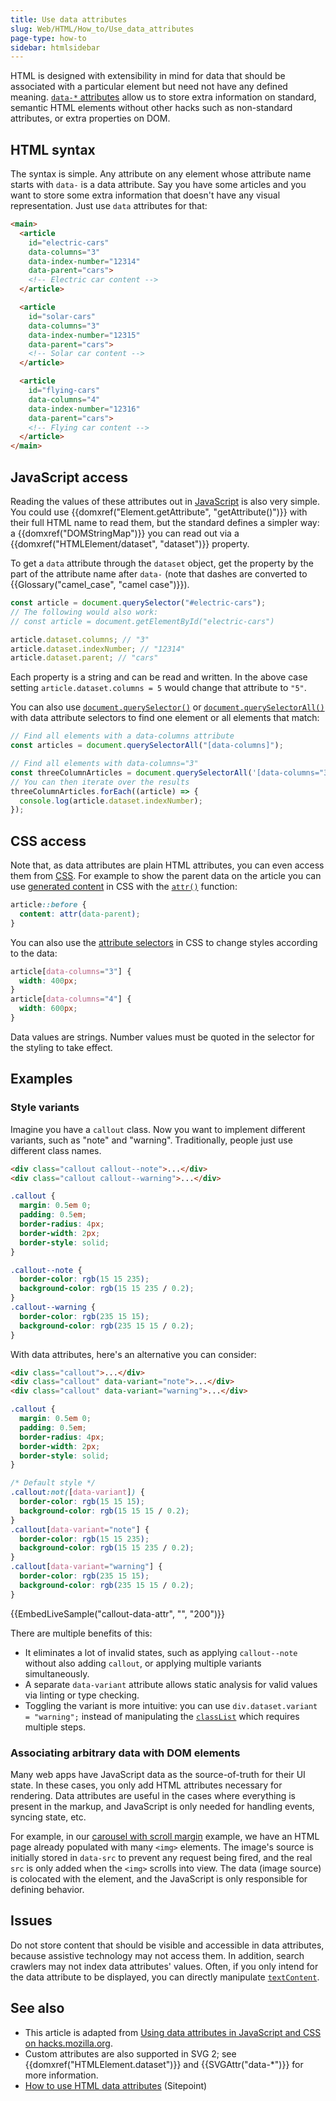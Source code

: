 ```yaml
---
title: Use data attributes
slug: Web/HTML/How_to/Use_data_attributes
page-type: how-to
sidebar: htmlsidebar
---
```


HTML is designed with extensibility in mind for data that should be associated with a particular element but need not have any defined meaning. [`data-*` attributes](/en-US/docs/Web/HTML/Reference/Global_attributes/data-*) allow us to store extra information on standard, semantic HTML elements without other hacks such as non-standard attributes, or extra properties on DOM.

## HTML syntax

The syntax is simple. Any attribute on any element whose attribute name starts with `data-` is a data attribute. Say you have some articles and you want to store some extra information that doesn't have any visual representation. Just use `data` attributes for that:

```html
<main>
  <article
    id="electric-cars"
    data-columns="3"
    data-index-number="12314"
    data-parent="cars">
    <!-- Electric car content -->
  </article>

  <article
    id="solar-cars"
    data-columns="3"
    data-index-number="12315"
    data-parent="cars">
    <!-- Solar car content -->
  </article>

  <article
    id="flying-cars"
    data-columns="4"
    data-index-number="12316"
    data-parent="cars">
    <!-- Flying car content -->
  </article>
</main>
```

## JavaScript access

Reading the values of these attributes out in [JavaScript](/en-US/docs/Web/JavaScript) is also very simple. You could use {{domxref("Element.getAttribute", "getAttribute()")}} with their full HTML name to read them, but the standard defines a simpler way: a {{domxref("DOMStringMap")}} you can read out via a {{domxref("HTMLElement/dataset", "dataset")}} property.

To get a `data` attribute through the `dataset` object, get the property by the part of the attribute name after `data-` (note that dashes are converted to {{Glossary("camel_case", "camel case")}}).

```js
const article = document.querySelector("#electric-cars");
// The following would also work:
// const article = document.getElementById("electric-cars")

article.dataset.columns; // "3"
article.dataset.indexNumber; // "12314"
article.dataset.parent; // "cars"
```

Each property is a string and can be read and written. In the above case setting `article.dataset.columns = 5` would change that attribute to `"5"`.

You can also use [`document.querySelector()`](/en-US/docs/Web/API/Document/querySelector) or [`document.querySelectorAll()`](/en-US/docs/Web/API/Document/querySelectorAll) with data attribute selectors to find one element or all elements that match:

```js
// Find all elements with a data-columns attribute
const articles = document.querySelectorAll("[data-columns]");

// Find all elements with data-columns="3"
const threeColumnArticles = document.querySelectorAll('[data-columns="3"]');
// You can then iterate over the results
threeColumnArticles.forEach((article) => {
  console.log(article.dataset.indexNumber);
});
```

## CSS access

Note that, as data attributes are plain HTML attributes, you can even access them from [CSS](/en-US/docs/Web/CSS). For example to show the parent data on the article you can use [generated content](/en-US/docs/Web/CSS/Reference/Properties/content) in CSS with the [`attr()`](/en-US/docs/Web/CSS/attr) function:

```css
article::before {
  content: attr(data-parent);
}
```

You can also use the [attribute selectors](/en-US/docs/Web/CSS/Reference/Selectors/Attribute_selectors) in CSS to change styles according to the data:

```css
article[data-columns="3"] {
  width: 400px;
}
article[data-columns="4"] {
  width: 600px;
}
```

Data values are strings. Number values must be quoted in the selector for the styling to take effect.

## Examples

### Style variants

Imagine you have a `callout` class. Now you want to implement different variants, such as "note" and "warning". Traditionally, people just use different class names.

```html
<div class="callout callout--note">...</div>
<div class="callout callout--warning">...</div>
```

```css
.callout {
  margin: 0.5em 0;
  padding: 0.5em;
  border-radius: 4px;
  border-width: 2px;
  border-style: solid;
}

.callout--note {
  border-color: rgb(15 15 235);
  background-color: rgb(15 15 235 / 0.2);
}
.callout--warning {
  border-color: rgb(235 15 15);
  background-color: rgb(235 15 15 / 0.2);
}
```

With data attributes, here's an alternative you can consider:

```html live-sample___callout-data-attr
<div class="callout">...</div>
<div class="callout" data-variant="note">...</div>
<div class="callout" data-variant="warning">...</div>
```

```css live-sample___callout-data-attr
.callout {
  margin: 0.5em 0;
  padding: 0.5em;
  border-radius: 4px;
  border-width: 2px;
  border-style: solid;
}

/* Default style */
.callout:not([data-variant]) {
  border-color: rgb(15 15 15);
  background-color: rgb(15 15 15 / 0.2);
}
.callout[data-variant="note"] {
  border-color: rgb(15 15 235);
  background-color: rgb(15 15 235 / 0.2);
}
.callout[data-variant="warning"] {
  border-color: rgb(235 15 15);
  background-color: rgb(235 15 15 / 0.2);
}
```

{{EmbedLiveSample("callout-data-attr", "", "200")}}

There are multiple benefits of this:

- It eliminates a lot of invalid states, such as applying `callout--note` without also adding `callout`, or applying multiple variants simultaneously.
- A separate `data-variant` attribute allows static analysis for valid values via linting or type checking.
- Toggling the variant is more intuitive: you can use `div.dataset.variant = "warning";` instead of manipulating the [`classList`](/en-US/docs/Web/API/Element/classList) which requires multiple steps.

### Associating arbitrary data with DOM elements

Many web apps have JavaScript data as the source-of-truth for their UI state. In these cases, you only add HTML attributes necessary for rendering. Data attributes are useful in the cases where everything is present in the markup, and JavaScript is only needed for handling events, syncing state, etc.

For example, in our [carousel with scroll margin](/en-US/docs/Web/API/IntersectionObserver/scrollMargin#carousel_with_scroll_margin) example, we have an HTML page already populated with many `<img>` elements. The image's source is initially stored in `data-src` to prevent any request being fired, and the real `src` is only added when the `<img>` scrolls into view. The data (image source) is colocated with the element, and the JavaScript is only responsible for defining behavior.

## Issues

Do not store content that should be visible and accessible in data attributes, because assistive technology may not access them. In addition, search crawlers may not index data attributes' values. Often, if you only intend for the data attribute to be displayed, you can directly manipulate [`textContent`](/en-US/docs/Web/API/Node/textContent).

## See also

- This article is adapted from [Using data attributes in JavaScript and CSS on hacks.mozilla.org](https://hacks.mozilla.org/2012/10/using-data-attributes-in-javascript-and-css/).
- Custom attributes are also supported in SVG 2; see {{domxref("HTMLElement.dataset")}} and {{SVGAttr("data-*")}} for more information.
- [How to use HTML data attributes](https://www.sitepoint.com/how-why-use-html5-custom-data-attributes/) (Sitepoint)
